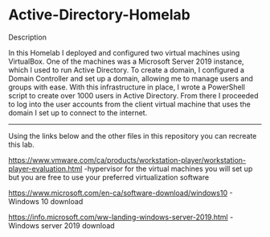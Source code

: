 # Active-Directory-Homelab

Description

In this Homelab I deployed and configured two virtual machines using VirtualBox.
One of the machines was a Microsoft Server 2019 instance, which I used to run Active Directory.
To create a domain, I configured a Domain Controller and set up a domain, allowing me to manage users and groups with ease.
With this infrastructure in place, I wrote a PowerShell script to create over 1000 users in Active Directory.
From there I proceeded to log into the user accounts from the client virtual machine that uses the domain I set up to connect to the internet.
______________________________________________________________________________________________________________________________________________

Using the links below and the other files in this repository you can recreate this lab.

https://www.vmware.com/ca/products/workstation-player/workstation-player-evaluation.html -hypervisor for the virtual machines you will set up but you are free to use your preferred virtualization software

https://www.microsoft.com/en-ca/software-download/windows10 - Windows 10 download

https://info.microsoft.com/ww-landing-windows-server-2019.html - Windows server 2019 download 
				






